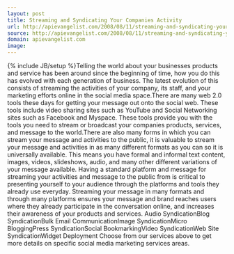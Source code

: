 ```yaml
---
layout: post
title: Streaming and Syndicating Your Companies Activity
url: http://apievangelist.com/2008/08/11/streaming-and-syndicating-your-companies-activity/
source: http://apievangelist.com/2008/08/11/streaming-and-syndicating-your-companies-activity/
domain: apievangelist.com
image: 
---
```

{% include JB/setup %}Telling the world about your businesses products and service has been around since the beginning of time, how you do this has evolved with each generation of business. The latest evolution of this consists of streaming the activities of your company, its staff, and your marketing efforts online in the social media space.There are many web 2.0 tools these days for getting your message out onto the social web. These tools include video sharing sites such as YouTube and Social Networking sites such as Facebook and Myspace. These tools provide you with the tools you need to stream or broadcast your companies products, services, and message to the world.There are also many forms in which you can stream your message and activities to the public, it is valuable to stream your message and activities in as many different formats as you can so it is universally available. This means you have formal and informal text content, images, videos, slideshows, audio, and many other different variations of your message available. Having a standard platform and message for streaming your activities and message to the public from is critical to presenting yourself to your audience through the platforms and tools they already use everyday. Streaming your message in many formats and through many platforms ensures your message and brand reaches users where they already participate in the conversation online, and increases their awareness of your products and services.  Audio SyndicationBlog SyndicationBulk Email CommunicationImage SyndicationMicro BloggingPress SyndicationSocial BookmarkingVideo SyndicationWeb Site SyndicationWidget Deployment          Choose from our services above to get more details on specific social media marketing services areas.
